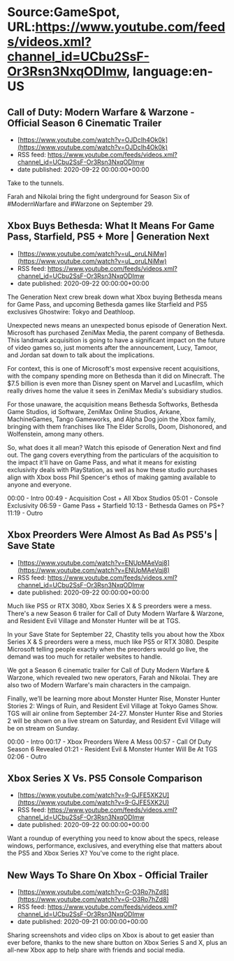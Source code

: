 # Source:GameSpot, URL:https://www.youtube.com/feeds/videos.xml?channel_id=UCbu2SsF-Or3Rsn3NxqODImw, language:en-US

## Call of Duty: Modern Warfare & Warzone - Official Season 6 Cinematic Trailer
 - [https://www.youtube.com/watch?v=OJDcIh4Ok0k](https://www.youtube.com/watch?v=OJDcIh4Ok0k)
 - RSS feed: https://www.youtube.com/feeds/videos.xml?channel_id=UCbu2SsF-Or3Rsn3NxqODImw
 - date published: 2020-09-22 00:00:00+00:00

Take to the tunnels.

Farah and Nikolai bring the fight underground for Season Six of #ModernWarfare and #Warzone on September 29.

## Xbox Buys Bethesda: What It Means For Game Pass, Starfield, PS5 + More | Generation Next
 - [https://www.youtube.com/watch?v=uL_oruLNiMw](https://www.youtube.com/watch?v=uL_oruLNiMw)
 - RSS feed: https://www.youtube.com/feeds/videos.xml?channel_id=UCbu2SsF-Or3Rsn3NxqODImw
 - date published: 2020-09-22 00:00:00+00:00

The Generation Next crew break down what Xbox buying Bethesda means for Game Pass, and upcoming Bethesda games like Starfield and PS5 exclusives Ghostwire: Tokyo and Deathloop.

Unexpected news means an unexpected bonus episode of Generation Next. Microsoft has purchased ZeniMax Media, the parent company of Bethesda. This landmark acquisition is going to have a significant impact on the future of video games so, just moments after the announcement, Lucy, Tamoor, and Jordan sat down to talk about the implications.

For context, this is one of Microsoft's most expensive recent acquisitions, with the company spending more on Bethesda than it did on Minecraft. The $7.5 billion is even more than Disney spent on Marvel and Lucasfilm, which really drives home the value it sees in ZeniMax Media's subsidiary studios. 

For those unaware, the acquisition means Bethesda Softworks, Bethesda Game Studios, id Software, ZeniMax Online Studios, Arkane, MachineGames, Tango Gameworks, and Alpha Dog join the Xbox family, bringing with them franchises like The Elder Scrolls, Doom, Dishonored, and Wolfenstein, among many others. 

So, what does it all mean? Watch this episode of Generation Next and find out. The gang covers everything from the particulars of the acquisition to the impact it'll have on Game Pass, and what it means for existing exclusivity deals with PlayStation, as well as how these studio purchases align with Xbox boss Phil Spencer's ethos of making gaming available to anyone and everyone. 

00:00 - Intro
00:49 - Acquisition Cost + All Xbox Studios
05:01 - Console Exclusivity
06:59 - Game Pass + Starfield
10:13 - Bethesda Games on PS+?
11:19 - Outro

## Xbox Preorders Were Almost As Bad As PS5's | Save State
 - [https://www.youtube.com/watch?v=ENUpMAeVqj8](https://www.youtube.com/watch?v=ENUpMAeVqj8)
 - RSS feed: https://www.youtube.com/feeds/videos.xml?channel_id=UCbu2SsF-Or3Rsn3NxqODImw
 - date published: 2020-09-22 00:00:00+00:00

Much like PS5 or RTX 3080, Xbox Series X & S preorders were a mess.  There's a new Season 6 trailer for Call of Duty Modern Warfare & Warzone, and Resident Evil Village and Monster Hunter will be at TGS. 

In your Save State for September 22, Chastity tells you about how the Xbox Series X & S preorders were a mess, much like PS5 or RTX 3080. Despite Microsoft telling people exactly when the preorders would go live, the demand was too much for retailer websites to handle.

We got a Season 6 cinematic trailer for Call of Duty Modern Warfare & Warzone, which revealed two new operators, Farah and Nikolai. They are also two of Modern Warfare's main characters in the campaign.

Finally, we’ll be learning more about Monster Hunter Rise, Monster Hunter Stories 2: Wings of Ruin, and Resident Evil Village at Tokyo Games Show. TGS will air online from September 24-27. Monster Hunter Rise and Stories 2 will be shown on a live stream on Saturday, and Resident Evil Village will be on stream on Sunday.

00:00 - Intro
00:17 - Xbox Preorders Were A Mess
00:57 - Call Of Duty Season 6 Revealed
01:21 - Resident Evil & Monster Hunter Will Be At TGS
02:06 - Outro

## Xbox Series X Vs. PS5 Console Comparison
 - [https://www.youtube.com/watch?v=9-GJFE5XK2U](https://www.youtube.com/watch?v=9-GJFE5XK2U)
 - RSS feed: https://www.youtube.com/feeds/videos.xml?channel_id=UCbu2SsF-Or3Rsn3NxqODImw
 - date published: 2020-09-22 00:00:00+00:00

Want a roundup of everything you need to know about the specs, release windows, performance, exclusives, and everything else that matters about the PS5 and Xbox Series X? You've come to the right place.

## New Ways To Share On Xbox - Official Trailer
 - [https://www.youtube.com/watch?v=G-O3Ro7hZd8](https://www.youtube.com/watch?v=G-O3Ro7hZd8)
 - RSS feed: https://www.youtube.com/feeds/videos.xml?channel_id=UCbu2SsF-Or3Rsn3NxqODImw
 - date published: 2020-09-21 00:00:00+00:00

Sharing screenshots and video clips on Xbox is about to get easier than ever before, thanks to the new share button on Xbox Series S and X, plus an all-new Xbox app to help share with friends and social media.

